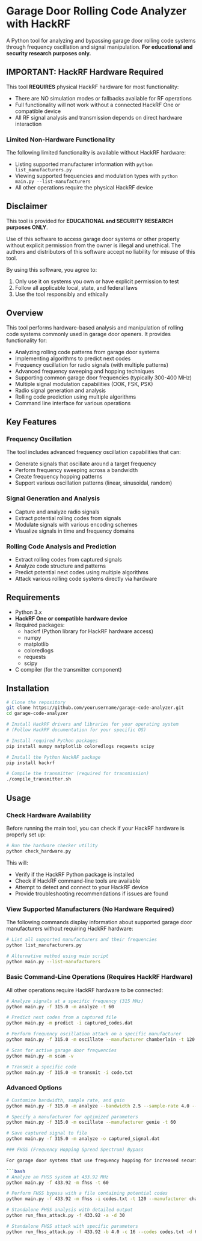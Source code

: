 # Garage Door Rolling Code Analyzer with HackRF

A Python tool for analyzing and bypassing garage door rolling code systems through frequency oscillation and signal manipulation. **For educational and security research purposes only.**

## IMPORTANT: HackRF Hardware Required

This tool **REQUIRES** physical HackRF hardware for most functionality:
- There are NO simulation modes or fallbacks available for RF operations
- Full functionality will not work without a connected HackRF One or compatible device
- All RF signal analysis and transmission depends on direct hardware interaction

### Limited Non-Hardware Functionality

The following limited functionality is available without HackRF hardware:
- Listing supported manufacturer information with `python list_manufacturers.py`
- Viewing supported frequencies and modulation types with `python main.py --list-manufacturers`
- All other operations require the physical HackRF device

## Disclaimer

This tool is provided for **EDUCATIONAL and SECURITY RESEARCH purposes ONLY**.

Use of this software to access garage door systems or other property without explicit permission from the owner is illegal and unethical. The authors and distributors of this software accept no liability for misuse of this tool.

By using this software, you agree to:
1. Only use it on systems you own or have explicit permission to test
2. Follow all applicable local, state, and federal laws
3. Use the tool responsibly and ethically

## Overview

This tool performs hardware-based analysis and manipulation of rolling code systems commonly used in garage door openers. It provides functionality for:

- Analyzing rolling code patterns from garage door systems
- Implementing algorithms to predict next codes
- Frequency oscillation for radio signals (with multiple patterns)
- Advanced frequency sweeping and hopping techniques
- Supporting common garage door frequencies (typically 300-400 MHz)
- Multiple signal modulation capabilities (OOK, FSK, PSK)
- Radio signal generation and analysis
- Rolling code prediction using multiple algorithms
- Command line interface for various operations

## Key Features

### Frequency Oscillation

The tool includes advanced frequency oscillation capabilities that can:
- Generate signals that oscillate around a target frequency
- Perform frequency sweeping across a bandwidth
- Create frequency hopping patterns
- Support various oscillation patterns (linear, sinusoidal, random)

### Signal Generation and Analysis

- Capture and analyze radio signals
- Extract potential rolling codes from signals
- Modulate signals with various encoding schemes
- Visualize signals in time and frequency domains

### Rolling Code Analysis and Prediction

- Extract rolling codes from captured signals
- Analyze code structure and patterns
- Predict potential next codes using multiple algorithms
- Attack various rolling code systems directly via hardware

## Requirements

- Python 3.x
- **HackRF One or compatible hardware device**
- Required packages:
  - hackrf (Python library for HackRF hardware access)
  - numpy
  - matplotlib
  - coloredlogs
  - requests
  - scipy
- C compiler (for the transmitter component)

## Installation

```bash
# Clone the repository
git clone https://github.com/yourusername/garage-code-analyzer.git
cd garage-code-analyzer

# Install HackRF drivers and libraries for your operating system
# (Follow HackRF documentation for your specific OS)

# Install required Python packages
pip install numpy matplotlib coloredlogs requests scipy

# Install the Python HackRF package
pip install hackrf

# Compile the transmitter (required for transmission)
./compile_transmitter.sh
```

## Usage

### Check Hardware Availability

Before running the main tool, you can check if your HackRF hardware is properly set up:

```bash
# Run the hardware checker utility
python check_hardware.py
```

This will:
- Verify if the HackRF Python package is installed
- Check if HackRF command-line tools are available
- Attempt to detect and connect to your HackRF device
- Provide troubleshooting recommendations if issues are found

### View Supported Manufacturers (No Hardware Required)

The following commands display information about supported garage door manufacturers without requiring HackRF hardware:

```bash
# List all supported manufacturers and their frequencies
python list_manufacturers.py

# Alternative method using main script
python main.py --list-manufacturers
```

### Basic Command-Line Operations (Requires HackRF Hardware)

All other operations require HackRF hardware to be connected:

```bash
# Analyze signals at a specific frequency (315 MHz)
python main.py -f 315.0 -m analyze -t 60

# Predict next codes from a captured file
python main.py -m predict -i captured_codes.dat

# Perform frequency oscillation attack on a specific manufacturer
python main.py -f 315.0 -m oscillate --manufacturer chamberlain -t 120

# Scan for active garage door frequencies
python main.py -m scan -v

# Transmit a specific code
python main.py -f 315.0 -m transmit -i code.txt
```

### Advanced Options

```bash
# Customize bandwidth, sample rate, and gain
python main.py -f 315.0 -m analyze --bandwidth 2.5 --sample-rate 4.0 --gain 25.0

# Specify a manufacturer for optimized parameters
python main.py -f 315.0 -m oscillate --manufacturer genie -t 60

# Save captured signal to file
python main.py -f 315.0 -m analyze -o captured_signal.dat

### FHSS (Frequency Hopping Spread Spectrum) Bypass

For garage door systems that use frequency hopping for increased security:

```bash
# Analyze an FHSS system at 433.92 MHz
python main.py -f 433.92 -m fhss -t 60

# Perform FHSS bypass with a file containing potential codes
python main.py -f 433.92 -m fhss -i codes.txt -t 120 --manufacturer chamberlain

# Standalone FHSS analysis with detailed output
python run_fhss_attack.py -f 433.92 -a -d 30

# Standalone FHSS attack with specific parameters
python run_fhss_attack.py -f 433.92 -b 4.0 -c 16 --codes codes.txt -d 60 --type sequential
```
